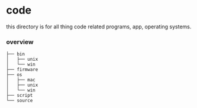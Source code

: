 # code
this directory is for all thing code related programs, app, operating systems.
### overview
```
├── bin
│   ├── unix
│   └── win
├── firmware
├── os
│   ├── mac
│   ├── unix
│   └── win
├── script
└── source
```
